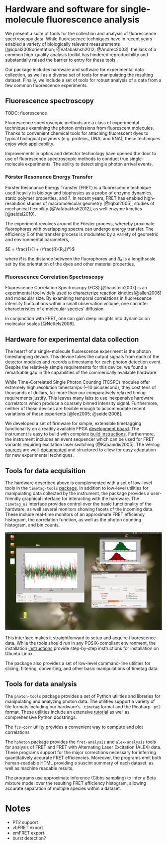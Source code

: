 # Hardware and software for single-molecule fluorescence analysis

We present a suite of tools for the collection and analysis of
fluorescence spectroscopy data.  While fluorescence techniques have in
recent years enabled a variety of biologically relevant measurements
[@iqbal2008orientation; @Vafabakhsh2012; @Andrec2003], the lack of a common
high-quality analysis toolkit has hindered reproducibility and
substantially raised the barrier to entry for these tools.

Our package includes hardware and software for experimental data
collection, as well as a diverse set of tools for manipulating the
resulting dataset. Finally, we include a set of tools for robust
analysis of a data from a few common fluorescence experiments.

## Fluorescence spectroscopy

TODO: fluorescence

Fluorescence spectroscopic methods are a class of experimental
techniques examining the photon emissions from fluorescent
molecules. Thanks to convenient chemical tools for attaching
fluorescent dyes to typical biological polymers (e.g. proteins, DNA,
and RNA), these techniques enjoy wide applicability.

Improvements in optics and detector technology have opened the door to
use of fluorescence spectroscopic methods to conduct true
single-molecule experiments. The ability to detect single photon
arrival events.

### Förster Resonance Energy Transfer
Förster Resonance Energy Transfer (FRET) is a fluorescence technique
used heavily in biology and biophysics as a probe of
enzyme dynamics, static polymer properties, and ?.
In recent years, FRET has enabled high-resolution studies of
macromolecular geometry [@Iqbal2005], studies of mechanical
flexibility [@Vafabakhsh2012], as well enzyme kinetics [@seidel2010].

The experiment revolves around the Förster process,
whereby proximate fluorophores with overlapping spectra can undergo
energy transfer. The efficiency $E$ of this transfer process is modulated
by a variety of geometric and environmental parameters,

$E = \frac{1}{1 + (\frac{R}{R₀})⁶}$

where $R$ is the distance between the fluorophores and $R₀$ is a
lengthscale set by the orientation of the dyes and other material
properties.

### Fluorescence Correlation Spectroscopy

Fluorescence Correlation Spectroscopy (FCS) [@haustein2007] is an
experimental tool widely used to characterize reaction
kinetics[@allen2006] and molecular size.  By examining temporal
correlations in fluorescence intensity fluctuations within a
small observation volume, one can infer characteristics of a
molecular species' diffusion.

In conjunction with FRET, one can gain deep insights into dynamics on
molecular scales [@Nettels2008].

## Hardware for experimental data collection

The heart? of a single-molecule fluorescence experiment is the photon
timestamping device. This device takes the output signals from each of
the detector modules and records a timestamp for each photon detection
event. Despite the relatively simple requirements for this device, we
found a remarkable gap in the capabilities of the commerically
available hardware.

While Time-Correlated Single Photon Counting (TCSPC) modules offer
extremely high resolution timestamps (~10 picosecond), they
cost tens of thousands of dollars, far more than our comparatively
relaxed timing requirements justify.  This leaves many labs to use
inexpensive hardware correlators which produce a coarsely binned
intensity signal. Furthermore, neither of these devices are flexible
enough to accommodate recent variations of these experients
[@lee2005; @seidel2008].

We developed a set of firmware for simple, extensible timetagging
functionality on a readily available FPGA
[development board](http://www.knjn.com/FPGA-FX2.html). The instrument
is easy to build with complete
[build instructions](http://goldnerlab.physics.umass.edu/wiki/FpgaTimeTagger?action=AttachFile&do=view&target=construction.pdf). Furthermore,
the instrument includes an event sequencer which can be used for FRET
variants requiring excitation laser switching [@Kapanidis2005]. The
Verilog [sources](http://github.com/bgamari/timetag-fpga) are
well-[documented](http://github.com/bgamari/timetag-fpga/tree/master/docs)
and structured to allow for easy adaptation for new experimental
techniques.

## Tools for data acquisition

The hardware described above is complemented with a set of low-level
tools in the `timetag-tools`
[package](http://github.com/bgamari/timetag-tools). In addition to
low-level utilities for manipulating data collected by the instrument,
the package provides a user-friendly graphical interface for
interacting with the hardware. The `timetag_ui` interface provides
control over the basic functionality of the hardware, as well several
monitors showing facets of the incoming data. These include real-time
monitors of an approximate FRET efficiency histogram, the correlation
function, as well as the photon counting histogram, and bin counts.

![The `timetag_ui` interface during data acquisition](timetag-ui.png)

This interface makes it straightforward to setup and acquire
fluorescence data. While the tools should run in any POSIX-compliant
environment, the installation [instructions][timetag-tutorial] provide step-by-step
instructions for installation on Ubuntu Linux.

The package also provides a set of low-level command-line utilities
for slicing, filtering, converting, and other basic manipulations of
timetag data.


## Tools for data analysis

The `photon-tools` package provides a set of Python utilities and
libraries for manipulating and analyzing photon data. The utilities
support a variety of file formats including our hardware's `.timetag`
format and the Picoharp `.pt2` format. These utilities include
an extensive [tutorial][photon-tools docs] as well as comprehensive
Python docstrings.

The `fcs-corr` utility provides a convenient way to compute and plot correlations

The `hphoton` package provides the `fret-analysis` and `alex-analysis`
tools for analysis of FRET and FRET with Alternating Laser Excitation
(ALEX) data. These programs support for the major corrections
necessary for inferring quantitatively accurate FRET
efficiencies. Moreover, the programs emit both human-readable HTML
providing a suscint summary of each dataset, as well as machine
readable results.

The programs use approximate inference (Gibbs sampling) to infer a
Beta mixture model over the resulting FRET efficiency histogram,
allowing accurate separation of multiple species within a dataset.

# Notes

 * PT2 support
 * vbFRET export
 * emFRET export
 * burst detection?


[timetag-tutorial]: http://goldnerlab.physics.umass.edu/wiki/FpgaTimeTagger?action=AttachFile&do=view&target=construction.pdf
[photon-tools docs]: https://github.com/bgamari/photon-tools/blob/master/readme.mkd
